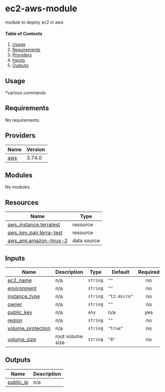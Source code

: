 # ec2-aws-module
module to deploy ec2 in aws
#### Table of Contents
1. [Usage](#usage)
2. [Requirements](#requirements)
3. [Providers](#Providers)
4. [Inputs](#inputs)
5. [Outputs](#outputs)
## Usage
*various commands
<!-- BEGINNING OF PRE-COMMIT-TERRAFORM DOCS HOOK -->
## Requirements

No requirements.

## Providers

| Name | Version |
|------|---------|
| <a name="provider_aws"></a> [aws](#provider\_aws) | 3.74.0 |

## Modules

No modules.

## Resources

| Name | Type |
|------|------|
| [aws_instance.terratest](https://registry.terraform.io/providers/hashicorp/aws/latest/docs/resources/instance) | resource |
| [aws_key_pair.terra-test](https://registry.terraform.io/providers/hashicorp/aws/latest/docs/resources/key_pair) | resource |
| [aws_ami.amazon-linux-2](https://registry.terraform.io/providers/hashicorp/aws/latest/docs/data-sources/ami) | data source |

## Inputs

| Name | Description | Type | Default | Required |
|------|-------------|------|---------|:--------:|
| <a name="input_ec2_name"></a> [ec2\_name](#input\_ec2\_name) | n/a | `string` | `""` | no |
| <a name="input_environment"></a> [environment](#input\_environment) | n/a | `string` | `""` | no |
| <a name="input_instance_type"></a> [instance\_type](#input\_instance\_type) | n/a | `string` | `"t2.micro"` | no |
| <a name="input_owner"></a> [owner](#input\_owner) | n/a | `string` | `""` | no |
| <a name="input_public_key"></a> [public\_key](#input\_public\_key) | n/a | `any` | n/a | yes |
| <a name="input_region"></a> [region](#input\_region) | n/a | `string` | `""` | no |
| <a name="input_volume_protection"></a> [volume\_protection](#input\_volume\_protection) | n/a | `string` | `"true"` | no |
| <a name="input_volume_size"></a> [volume\_size](#input\_volume\_size) | root volume size | `string` | `"8"` | no |

## Outputs

| Name | Description |
|------|-------------|
| <a name="output_public_ip"></a> [public\_ip](#output\_public\_ip) | n/a |
<!-- END OF PRE-COMMIT-TERRAFORM DOCS HOOK -->
